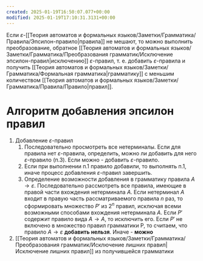 ```yaml
---
created: 2025-01-19T16:50:07.077+00:00
modified: 2025-01-19T17:10:31.3131+00:00
---
```

Если $\varepsilon$-[[Теория автоматов и формальных языков/Заметки/Грамматика/Правила/Эпсилон-правило|правила]] не мешают, то можно выполнить преобразование, обратное [[Теория автоматов и формальных языков/Заметки/Грамматика/Преобразования грамматик/Исключение эпсилон-правил|исключению]] $\varepsilon$-правил, т. е. добавить $\varepsilon$-правила и получить [[Теория автоматов и формальных языков/Заметки/Грамматика/Формальная грамматика|грамматику]] с меньшим количеством [[Теория автоматов и формальных языков/Заметки/Грамматика/Правила/Правило|правил]].

# Алгоритм добавления эпсилон правил
1) Добавление $\varepsilon$-правил	
	1) Последовательно просмотреть все нетерминалы. Если для правила нет $\varepsilon$-правила, определить, можно ли добавить для него $\varepsilon$-правило (п.3). Если можно - добавить $\varepsilon$-правило.
	2) Если при выполнении п.1 правило добавили, то выполнять п.1, иначе процесс добавления $\varepsilon$-правил завершить.
	3) Определение возможности добавления в грамматику правила $A \rightarrow \varepsilon$. Последовательно рассмотреть все правила, имеющие в правой части вхождения нетерминала $A$. Если нетерминал $A$ входит в правую часть рассматриваемого правила $n$ раз, то сформировать множество $P'$ из $2^n$ правил, исключая всеми возможными способами вхождения нетерминала $A$. Если $P'$ содержит правило вида $A \rightarrow A$, то исключить его. Если $P'$ не включено в множество правил грамматики P, то считаем, что правило $A \rightarrow \varepsilon$ **добавить нельзя**. Иначе - **можно**
2) [[Теория автоматов и формальных языков/Заметки/Грамматика/Преобразования грамматик/Исключение лишних правил|Исключение лишних правил]] из получившейся грамматики